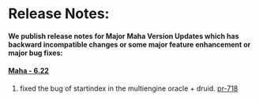 # Release Notes:
#### We publish release notes for  Major Maha Version Updates which has backward incompatible changes or some major feature enhancement or major bug fixes:

#### [Maha - 6.22](https://bintray.com/yahoo/maven/maha-service/6.22)
   1. fixed the bug of startindex in the multiengine oracle + druid. [pr-718](https://github.com/yahoo/maha/pull/718)
   
   
